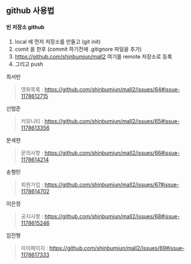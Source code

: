 ## github 사용법
  #### 빈 저장소 github
  1. local 에 먼저 저장소를 만들고 (git init)
  2. comit 을 한후 (commit 하기전에 .gitignore 파일을 추가)
  3. https://github.com/shinbumjun/mall2 여기를 remote 저장소로 등록
  4. 그리고 push

최서빈
>영화목록 : https://github.com/shinbumjun/mall2/issues/64#issue-1178612715

신범준
>커뮤니티 : https://github.com/shinbumjun/mall2/issues/65#issue-1178613356

문세현
>문의사항 : https://github.com/shinbumjun/mall2/issues/66#issue-1178614214

송형민
>회원가입 : https://github.com/shinbumjun/mall2/issues/67#issue-1178614702

이은정
>공지사항 : https://github.com/shinbumjun/mall2/issues/68#issue-1178615246

임진형
>마이페이지 : https://github.com/shinbumjun/mall2/issues/69#issue-1178617333

